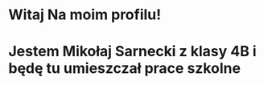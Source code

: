 #                      Witaj Na moim profilu!
# Jestem Mikołaj Sarnecki z klasy 4B i będę tu umieszczał prace szkolne
